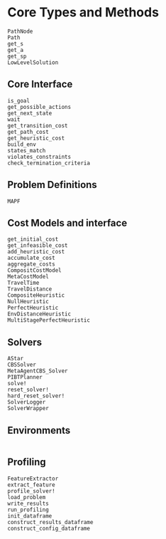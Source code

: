 # Core Types and Methods

```@docs
PathNode
Path
get_s
get_a
get_sp
LowLevelSolution
```

## Core Interface
```@docs
is_goal
get_possible_actions
get_next_state
wait
get_transition_cost
get_path_cost
get_heuristic_cost
build_env
states_match
violates_constraints
check_termination_criteria
```

## Problem Definitions
```@docs
MAPF
```

## Cost Models and interface
```@docs
get_initial_cost
get_infeasible_cost
add_heuristic_cost
accumulate_cost
aggregate_costs
CompositCostModel
MetaCostModel
TravelTime
TravelDistance
CompositeHeuristic
NullHeuristic
PerfectHeuristic
EnvDistanceHeuristic
MultiStagePerfectHeuristic
```

## Solvers
```@docs
AStar
CBSSolver
MetaAgentCBS_Solver
PIBTPlanner
solve!
reset_solver!
hard_reset_solver!
SolverLogger
SolverWrapper
```

## Environments
```@docs
```

## Profiling
```@docs
FeatureExtractor
extract_feature
profile_solver!
load_problem
write_results
run_profiling
init_dataframe
construct_results_dataframe
construct_config_dataframe
```